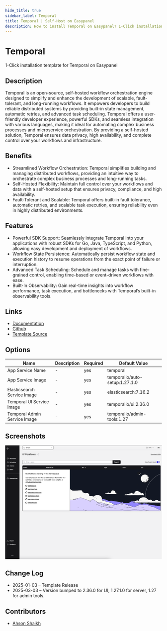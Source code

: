```yaml
---
hide_title: true
sidebar_label: Temporal
title: Temporal | Self-Host on Easypanel
description: How to install Temporal on Easypanel? 1-Click installation template for Temporal on Easypanel
---
```


<!-- generated -->

# Temporal

1-Click installation template for Temporal on Easypanel

## Description

Temporal is an open-source, self-hosted workflow orchestration engine designed to simplify and enhance the development of scalable, fault-tolerant, and long-running workflows. It empowers developers to build reliable distributed systems by providing built-in state management, automatic retries, and advanced task scheduling. Temporal offers a user-friendly developer experience, powerful SDKs, and seamless integration with various languages, making it ideal for automating complex business processes and microservice orchestration. By providing a self-hosted solution, Temporal ensures data privacy, high availability, and complete control over your workflows and infrastructure.

## Benefits

- Streamlined Workflow Orchestration: Temporal simplifies building and managing distributed workflows, providing an intuitive way to orchestrate complex business processes and long-running tasks.
- Self-Hosted Flexibility: Maintain full control over your workflows and data with a self-hosted setup that ensures privacy, compliance, and high availability.
- Fault-Tolerant and Scalable: Temporal offers built-in fault tolerance, automatic retries, and scalable task execution, ensuring reliability even in highly distributed environments.

## Features

- Powerful SDK Support: Seamlessly integrate Temporal into your applications with robust SDKs for Go, Java, TypeScript, and Python, allowing easy development and deployment of workflows.
- Workflow State Persistence: Automatically persist workflow state and execution history to resume operations from the exact point of failure or interruption.
- Advanced Task Scheduling: Schedule and manage tasks with fine-grained control, enabling time-based or event-driven workflows with ease.
- Built-In Observability: Gain real-time insights into workflow performance, task execution, and bottlenecks with Temporal’s built-in observability tools.

## Links

- [Documentation](https://docs.temporal.io/)
- [Github](https://github.com/temporalio/temporal)
- [Template Source](https://github.com/easypanel-io/templates/tree/main/templates/temporal)

## Options

Name | Description | Required | Default Value
-|-|-|-
App Service Name | - | yes | temporal
App Service Image | - | yes | temporalio/auto-setup:1.27.1.0
Elasticsearch Service Image | - | yes | elasticsearch:7.16.2
Temporal UI Service Image | - | yes | temporalio/ui:2.36.0
Temporal Admin Service Image | - | yes | temporalio/admin-tools:1.27

## Screenshots

![Temporal Screenshot](./assets/screenshot.png)

## Change Log

- 2025-01-03 – Template Release
- 2025-03-03 – Version bumped to 2.36.0 for UI, 1.27.1.0 for server, 1.27 for admin tools.

## Contributors

- [Ahson Shaikh](https://github.com/Ahson-Shaikh)
